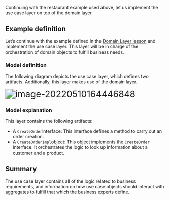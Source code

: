 Continuing with the restaurant example used above, let us implement the use case layer on top of the domain layer.



## Example definition



Let’s continue with the example defined in the [Domain Layer lesson](https://www.educative.io/pageeditor/10370001/4616975235416064/6471623718207488#Example-definition) and implement the use case layer. This layer will be in charge of the orchestration of domain objects to fulfill business needs.



### Model definition

The following diagram depicts the use case layer, which defines two artifacts. Additionally, this layer makes use of the domain layer.



<img src="/Users/user/playground/share/nrookie.github.io/collections/Domain-driven-design/Hexagonal Architecture/image-20220510164446848.png" alt="image-20220510164446848" style="zoom:200%;" />



### Model explanation

This layer contains the following artifacts:

- A `CreateOrder`interface: This interface defines a method to carry out an order creation.
- A `CreateOrderImpl`object: This object implements the `CreateOrder` interface. It orchestrates the logic to look up information about a customer and a product.





## Summary

The use case layer contains all of the logic related to business requirements, and information on how use case objects should interact with aggregates to fulfill that which the business experts define.